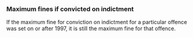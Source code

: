 ###  Maximum fines if convicted on indictment

If the maximum fine for conviction on indictment for a particular offence was
set on or after 1997, it is still the maximum fine for that offence.
